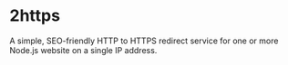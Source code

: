 # 2https
A simple, SEO-friendly HTTP to HTTPS redirect service for one or more Node.js website on a single IP address.
